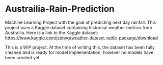 # Austrailia-Rain-Prediction
Machine Learning Project with the goal of predicting next day rainfall. This project uses a Kaggle dataset containing historical weather metrics from Austrailia. Here is a link to the Kaggle dataset: https://www.kaggle.com/jsphyg/weather-dataset-rattle-package/download

This is a WIP project. At the time of writing this, the dataset has been fully cleaned and is ready for model implementation, however no models have been created yet. 
